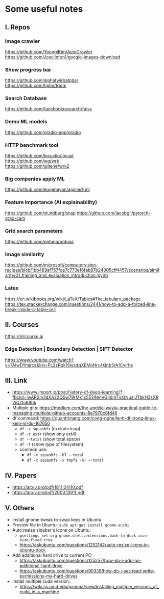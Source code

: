 # Some useful notes

## I. Repos
### Image crawler
https://github.com/YoongiKim/AutoCrawler \
https://github.com/Joeclinton1/google-images-download 

### Show progress bar
https://github.com/alphatwirl/atpbar \
https://github.com/tqdm/tqdm 

### Search Database
https://github.com/facebookresearch/faiss 

### Demo ML models
https://github.com/gradio-app/gradio

### HTTP benchmark tool
https://github.com/locustio/locust \
https://github.com/wg/wrk \
https://github.com/giltene/wrk2

### Big companies apply ML
https://github.com/eugeneyan/applied-ml

### Feature importance (AI explainability) 
https://github.com/slundberg/shap
https://github.com/jacobgil/pytorch-grad-cam

### Grid search parameters
https://github.com/optuna/optuna

### Image similarity
https://github.com/microsoft/computervision-recipes/blob/1bb489af757fde7c773e16fab87b24305cff4457/scenarios/similarity/01_training_and_evaluation_introduction.ipynb

### Latex
https://en.wikibooks.org/wiki/LaTeX/Tables#The_tabularx_package \
https://tex.stackexchange.com/questions/2441/how-to-add-a-forced-line-break-inside-a-table-cell

## II. Courses
https://mlcourse.ai

### Edge Detection | Boundary Detection | SIFT Detector
https://www.youtube.com/watch?v=7AlwDYmjrcs&list=PL2zRqk16wsdqXEMpHrc4Qnb5rA1Cylrhx

## III. Link
- https://www.import.io/post/history-of-deep-learning/?fbclid=IwAR2m3dXA22QSw79rMk1x553lNmVGiIdmTlcQNuziJTbkN2sXR2jQZtn68hk
- Multiple gits: https://medium.com/the-andela-way/a-practical-guide-to-managing-multiple-github-accounts-8e7970c8fd46
- df command: https://quantrimang.com/cong-nghe/lenh-df-trong-linux-kem-vi-du-167650
  - `df -x squashfs` (exclude loop)
  - `df -t ext4` (show only ext4)
  - `df --total` (show total space)
  - `df -T` (show type of filesystem)
  - common use:
    - `df -x squashfs -hT --total`
    - `df -x squashfs -x tmpfs -hT --total`
## IV. Papers
- https://arxiv.org/pdf/1811.04110.pdf
- https://arxiv.org/pdf/2003.13911.pdf
## V. Others
- Install gnome tweak to swap keys in Ubuntu
- Preview file in Ubuntu: `sudo apt-get install gnome-sushi`
- Auto resize sidebar's icons on Ubuntu:
  + `gsettings set org.gnome.shell.extensions.dash-to-dock icon-size-fixed true`
  + https://askubuntu.com/questions/1252142/auto-resize-icons-in-ubuntu-dock
- Add additional hard drive to current PC:
  + https://askubuntu.com/questions/125257/how-do-i-add-an-additional-hard-drive
  + https://askubuntu.com/questions/90339/how-do-i-set-read-write-permissions-my-hard-drives
- Install multiple cuda version:
  + https://wiki.cs.umd.edu/gamma/view/Installing_multiple_versions_of_cuda_in_a_machine
